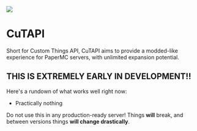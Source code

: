[![](https://jitpack.io/v/Mastriel/CuTAPI.svg)](https://jitpack.io/#Mastriel/CuTAPI)

# CuTAPI
Short for Custom Things API, CuTAPI aims to provide a modded-like experience for PaperMC servers, with unlimited expansion potential.

## THIS IS EXTREMELY EARLY IN DEVELOPMENT!!
Here's a rundown of what works well right now:
- Practically nothing

Do not use this in any production-ready server! Things **will** break, and between versions things **will change drastically**.
